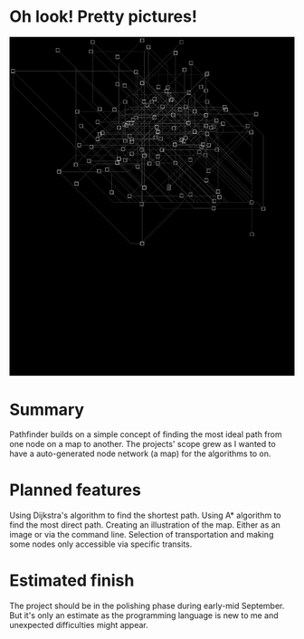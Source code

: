 # Oh look! Pretty pictures!
![This picture features 127 nodes and 213 links](examples/example.png)

# Summary
Pathfinder builds on a simple concept of finding the most ideal path from one node on a map to another. 
The projects' scope grew as I wanted to have a auto-generated node network (a map) for the algorithms to on. 


# Planned features
Using Dijkstra's algorithm to find the shortest path.
Using A* algorithm to find the most direct path.
Creating an illustration of the map. Either as an image or via the command line.
Selection of transportation and making some nodes only accessible via specific transits.

# Estimated finish
The project should be in the polishing phase during early-mid September. But it's only an estimate as the programming language is new to me and unexpected difficulties might appear.

